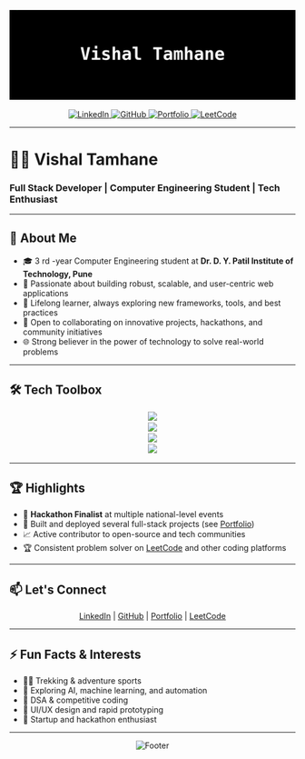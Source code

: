  <!--<div align="center">
  <img src="https://capsule-render.vercel.app/api?type=waving&color=0A66C2,FF5722,FFA116&height=220&section=header&text=Vishal%20Tamhane&fontSize=54&fontColor=ffffff&fontAlignY=40&animation=fadeIn" alt="Header"/>
 </div> -->
<p align="center">
  <img src="./matrix-vishal-800x250.svg" alt="Coding Matrix Animation" />
</p>
<div align="center">
  <a href="https://linkedin.com/in/vishal-tamhane-8229952b7" target="_blank">
    <img src="https://img.shields.io/badge/LinkedIn-0A66C2?style=for-the-badge&logo=linkedin&logoColor=white" alt="LinkedIn"/>
  </a>
  <a href="https://github.com/vishal-tamhane" target="_blank">
    <img src="https://img.shields.io/badge/GitHub-181717?style=for-the-badge&logo=github&logoColor=white" alt="GitHub"/>
  </a>
  <a href="https://vishal-tamhane.github.io/Vishal-Portfolio-2/" target="_blank">
    <img src="https://img.shields.io/badge/Portfolio-FF5722?style=for-the-badge&logo=google-chrome&logoColor=white" alt="Portfolio"/>
  </a>
  <a href="https://leetcode.com/u/vishal_tamhane/" target="_blank">
    <img src="https://img.shields.io/badge/LeetCode-FFA116?style=for-the-badge&logo=leetcode&logoColor=white" alt="LeetCode"/>
  </a>
</div>

---

# 👨‍💻 Vishal Tamhane

### Full Stack Developer | Computer Engineering Student | Tech Enthusiast

---

## 🚀 About Me

- 🎓 3 rd -year Computer Engineering student at **Dr. D. Y. Patil Institute of Technology, Pune**
- 💼 Passionate about building robust, scalable, and user-centric web applications
- 🧠 Lifelong learner, always exploring new frameworks, tools, and best practices
- 🤝 Open to collaborating on innovative projects, hackathons, and community initiatives
- 🌐 Strong believer in the power of technology to solve real-world problems

---

## 🛠️ Tech Toolbox

<div align="center">
  <img src="https://skillicons.dev/icons?i=react,redux,ts,js,html,css,tailwind&perline=7" height="45"/>
  <br/>
  <img src="https://skillicons.dev/icons?i=nodejs,express,java,spring&perline=4" height="45"/>
  <br/>
  <img src="https://skillicons.dev/icons?i=python,cpp,c,git,github&perline=5" height="45"/>
  <br/>
  <img src="https://skillicons.dev/icons?i=mysql,mongodb,sqlite,vercel,figma,postman&perline=6" height="45"/>
</div>

---

## 🏆 Highlights

- 🏅 **Hackathon Finalist** at multiple national-level events
- 🚀 Built and deployed several full-stack projects (see [Portfolio](https://vishal-tamhane.github.io/Vishal-Portfolio-2/))
- 📈 Active contributor to open-source and tech communities
- 🏆 Consistent problem solver on [LeetCode](https://leetcode.com/u/vishal_tamhane/) and other coding platforms

---

## 📫 Let's Connect

<div align="center">
  <a href="https://linkedin.com/in/vishal-tamhane-8229952b7" target="_blank">LinkedIn</a> |
  <a href="https://github.com/vishal-tamhane" target="_blank">GitHub</a> |
  <a href="https://vishal-tamhane.github.io/Vishal-Portfolio-2/" target="_blank">Portfolio</a> |
  <a href="https://leetcode.com/u/vishal_tamhane/" target="_blank">LeetCode</a>
</div>

---

## ⚡ Fun Facts & Interests

- 🧗‍♂️ Trekking & adventure sports
- 🤖 Exploring AI, machine learning, and automation
- 🧩 DSA & competitive coding
- 🎨 UI/UX design and rapid prototyping
- 🚀 Startup and hackathon enthusiast

---

<div align="center">
  <img src="https://capsule-render.vercel.app/api?type=waving&color=FF5722,0A66C2,FFA116&height=120&section=footer&text=Let%27s%20build%20something%20amazing!&fontSize=25&fontAlignY=30&fontColor=ffffff&animation=twinkling" alt="Footer"/>
</div>
